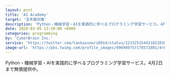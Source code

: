 ```yaml
---
layout: post
title: 'AI Academy'
target: '全年齢対象'
description: 'Python・機械学習・AIを実践的に学べるプログラミング学習サービス。4月2日まで無償提供中。コンテンツ開放方法は、[TwitterのDM](https://twitter.com/tankazunori0914)もしくは[メール](mailto:aiacademy@cyberbra.in) にて連絡。'
date: 2020-03-05 13:39:00 +0900
categories: programming
by: 'CyberBrain Inc.'
service: 'https://twitter.com/tankazunori0914/status/1233251544218210304?s=20'
image-url: 'https://pbs.twimg.com/profile_images/996989757178572801/4rEy_oim_400x400.jpg'
---
```

Python・機械学習・AIを実践的に学べるプログラミング学習サービス。4月2日まで無償提供中。